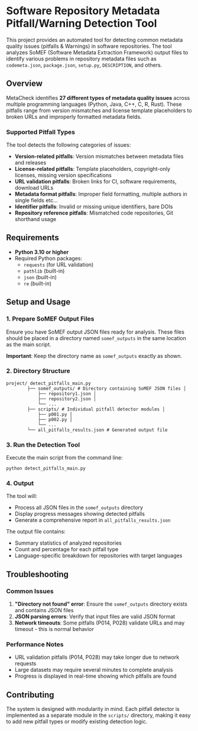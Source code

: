 # Software Repository Metadata Pitfall/Warning Detection Tool

This project provides an automated tool for detecting common metadata quality issues (pitfalls & Warnings) in software repositories. The tool analyzes SoMEF (Software Metadata Extraction Framework) output files to identify various problems in repository metadata files such as `codemeta.json`, `package.json`, `setup.py`, `DESCRIPTION`, and others.

## Overview

MetaCheck identifies **27 different types of metadata quality issues** across multiple programming languages (Python, Java, C++, C, R, Rust). These pitfalls range from version mismatches and license template placeholders to broken URLs and improperly formatted metadata fields.

### Supported Pitfall Types

The tool detects the following categories of issues:

- **Version-related pitfalls**: Version mismatches between metadata files and releases
- **License-related pitfalls**: Template placeholders, copyright-only licenses, missing version specifications
- **URL validation pitfalls**: Broken links for CI, software requirements, download URLs
- **Metadata format pitfalls**: Improper field formatting, multiple authors in single fields etc...
- **Identifier pitfalls**: Invalid or missing unique identifiers, bare DOIs
- **Repository reference pitfalls**: Mismatched code repositories, Git shorthand usage

## Requirements

- **Python 3.10 or higher**
- Required Python packages:
  - `requests` (for URL validation)
  - `pathlib` (built-in)
  - `json` (built-in)
  - `re` (built-in)

## Setup and Usage

### 1. Prepare SoMEF Output Files

Ensure you have SoMEF output JSON files ready for analysis. These files should be placed in a directory named `somef_outputs` in the same location as the main script.

**Important**: Keep the directory name as `somef_outputs` exactly as shown.

### 2. Directory Structure
```
project/ detect_pitfalls_main.py 
        ├── somef_outputs/ # Directory containing SoMEF JSON files │ 
            ├── repository1.json │ 
            ├── repository2.json │ 
            └── ... 
        ├── scripts/ # Individual pitfall detector modules │ 
            ├── p001.py │ 
            ├── p002.py │ 
            └── ... 
        └── all_pitfalls_results.json # Generated output file

```

### 3. Run the Detection Tool

Execute the main script from the command line:

`python detect_pitfalls_main.py
`

### 4. Output

The tool will:
- Process all JSON files in the `somef_outputs` directory
- Display progress messages showing detected pitfalls
- Generate a comprehensive report in `all_pitfalls_results.json`

The output file contains:
- Summary statistics of analyzed repositories
- Count and percentage for each pitfall type
- Language-specific breakdown for repositories with target languages


## Troubleshooting

### Common Issues

1. **"Directory not found" error**: Ensure the `somef_outputs` directory exists and contains JSON files
3. **JSON parsing errors**: Verify that input files are valid JSON format
4. **Network timeouts**: Some pitfalls (P014, P028) validate URLs and may timeout - this is normal behavior

### Performance Notes

- URL validation pitfalls (P014, P028) may take longer due to network requests
- Large datasets may require several minutes to complete analysis
- Progress is displayed in real-time showing which pitfalls are found

## Contributing

The system is designed with modularity in mind. Each pitfall detector is implemented as a separate module in the `scripts/` directory, making it easy to add new pitfall types or modify existing detection logic.
